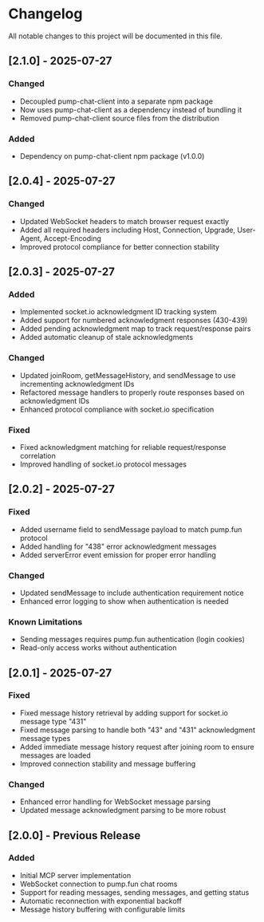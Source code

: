 # Changelog

All notable changes to this project will be documented in this file.

## [2.1.0] - 2025-07-27

### Changed
- Decoupled pump-chat-client into a separate npm package
- Now uses pump-chat-client as a dependency instead of bundling it
- Removed pump-chat-client source files from the distribution

### Added
- Dependency on pump-chat-client npm package (v1.0.0)

## [2.0.4] - 2025-07-27

### Changed
- Updated WebSocket headers to match browser request exactly
- Added all required headers including Host, Connection, Upgrade, User-Agent, Accept-Encoding
- Improved protocol compliance for better connection stability

## [2.0.3] - 2025-07-27

### Added
- Implemented socket.io acknowledgment ID tracking system
- Added support for numbered acknowledgment responses (430-439)
- Added pending acknowledgment map to track request/response pairs
- Added automatic cleanup of stale acknowledgments

### Changed
- Updated joinRoom, getMessageHistory, and sendMessage to use incrementing acknowledgment IDs
- Refactored message handlers to properly route responses based on acknowledgment IDs
- Enhanced protocol compliance with socket.io specification

### Fixed
- Fixed acknowledgment matching for reliable request/response correlation
- Improved handling of socket.io protocol messages

## [2.0.2] - 2025-07-27

### Fixed
- Added username field to sendMessage payload to match pump.fun protocol
- Added handling for "438" error acknowledgment messages
- Added serverError event emission for proper error handling

### Changed  
- Updated sendMessage to include authentication requirement notice
- Enhanced error logging to show when authentication is needed

### Known Limitations
- Sending messages requires pump.fun authentication (login cookies)
- Read-only access works without authentication

## [2.0.1] - 2025-07-27

### Fixed
- Fixed message history retrieval by adding support for socket.io message type "431"
- Fixed message parsing to handle both "43" and "431" acknowledgment message types
- Added immediate message history request after joining room to ensure messages are loaded
- Improved connection stability and message buffering

### Changed
- Enhanced error handling for WebSocket message parsing
- Updated message acknowledgment parsing to be more robust

## [2.0.0] - Previous Release

### Added
- Initial MCP server implementation
- WebSocket connection to pump.fun chat rooms
- Support for reading messages, sending messages, and getting status
- Automatic reconnection with exponential backoff
- Message history buffering with configurable limits